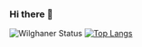 ### Hi there 👋

<!--
**WilghanerSilva/WilghanerSIlva** is a ✨ _special_ ✨ repository because its `README.md` (this file) appears on your GitHub profile.

Here are some ideas to get you started:

- 🔭 I’m currently working on ...
- 🌱 I’m currently learning ...
- 👯 I’m looking to collaborate on ...
- 🤔 I’m looking for help with ...
- 💬 Ask me about ...
- 📫 How to reach me: ...
- 😄 Pronouns: ...
- ⚡ Fun fact: ...
-->

![Wilghaner Status](https://github-readme-stats.vercel.app/api?username=WilghanerSilva&show_icons=true&count_private=true&theme=dark)
[![Top Langs](https://github-readme-stats.vercel.app/api/top-langs/?username=WilghanerSilva&theme=dark)](https://github.com/anuraghazra/github-readme-stats)

<div align="center" style="align-self: center;align-items: center; display: flex; justify-content: space-between; width: 100%;">
</div>
